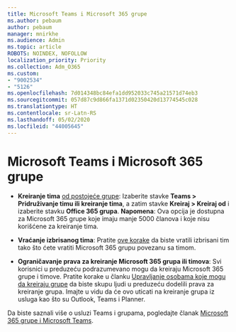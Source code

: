 ```yaml
---
title: Microsoft Teams i Microsoft 365 grupe
ms.author: pebaum
author: pebaum
manager: mnirkhe
ms.audience: Admin
ms.topic: article
ROBOTS: NOINDEX, NOFOLLOW
localization_priority: Priority
ms.collection: Adm_O365
ms.custom:
- "9002534"
- "5126"
ms.openlocfilehash: 7d014348bc84efa1dd952033c745a21571d74eb3
ms.sourcegitcommit: 057d87c9d866fa1371d02350420d13774545c028
ms.translationtype: HT
ms.contentlocale: sr-Latn-RS
ms.lasthandoff: 05/02/2020
ms.locfileid: "44005645"
---
```

# <a name="microsoft-teams-and-microsoft-365-groups"></a>Microsoft Teams i Microsoft 365 grupe

- **Kreiranje tima** [od postojeće grupe](https://support.microsoft.com/sr-latn-RS/office/create-a-team-from-an-existing-group-24ec428e-40d7-4a1a-ab87-29be7d145865):  Izaberite stavke **Teams > Pridruživanje timu ili kreiranje tima**, a zatim stavke **Kreiraj > Kreiraj od** i izaberite stavku **Office 365 grupa**. **Napomena**: Ova opcija je dostupna za Microsoft 365 grupe koje imaju manje 5000 članova i koje nisu korišćene za kreiranje tima.

- **Vraćanje izbrisanog tima**: Pratite [ove korake](https://docs.microsoft.com/microsoftteams/archive-or-delete-a-team#restore-a-deleted-team) da biste vratili izbrisani tim tako što ćete vratiti Microsoft 365 grupu povezanu sa timom.

- **Ograničavanje prava za kreiranje Microsoft 365 grupa ili timova**: Svi korisnici u preduzeću podrazumevano mogu da kreiraju Microsoft 365 grupe i timove.  Pratite korake u članku [Upravljanje osobama koje mogu da kreiraju grupe](https://support.office.com/article/Manage-who-can-create-Office-365-Groups-4c46c8cb-17d0-44b5-9776-005fced8e618) da biste skupu ljudi u preduzeću dodelili prava za kreiranje grupa. Imajte u vidu da će ovo uticati na kreiranje grupa iz usluga kao što su Outlook, Teams i Planner.

Da biste saznali više o usluzi Teams i grupama, pogledajte članak [Microsoft 365 grupe i Microsoft Teams](https://docs.microsoft.com/microsoftteams/office-365-groups).

